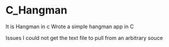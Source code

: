 # C_Hangman
It is Hangman in c
Wrote a simple hangman app in C 

Issues I could not get the text file to pull from an arbitrary souce 
